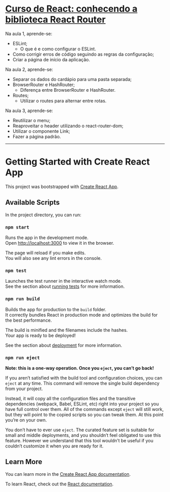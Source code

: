 # [Curso de React: conhecendo a biblioteca React Router](https://cursos.alura.com.br/course/react-biblioteca-react-router)

Na aula 1, aprende-se:
* ESLint;
  * O que é e como configurar o ESLint.
* Como corrigir erros de código seguindo as regras da configuração;
* Criar a página de início da aplicação.

Na aula 2, aprende-se:
* Separar os dados do cardápio para uma pasta separada;
* BrowserRouter e HashRouter;
  * Diferença entre BrowserRouter e HashRouter.
* Routes;
  * Utilizar o routes para alternar entre rotas.

Na aula 3, aprende-se:
* Reutilizar o menu;
* Reaproveitar o header utilizando o react-router-dom;
* Utilizar o componente Link;
* Fazer a página padrão.

---
# Getting Started with Create React App

This project was bootstrapped with [Create React App](https://github.com/facebook/create-react-app).

## Available Scripts

In the project directory, you can run:

### `npm start`

Runs the app in the development mode.\
Open [http://localhost:3000](http://localhost:3000) to view it in the browser.

The page will reload if you make edits.\
You will also see any lint errors in the console.

### `npm test`

Launches the test runner in the interactive watch mode.\
See the section about [running tests](https://facebook.github.io/create-react-app/docs/running-tests) for more information.

### `npm run build`

Builds the app for production to the `build` folder.\
It correctly bundles React in production mode and optimizes the build for the best performance.

The build is minified and the filenames include the hashes.\
Your app is ready to be deployed!

See the section about [deployment](https://facebook.github.io/create-react-app/docs/deployment) for more information.

### `npm run eject`

**Note: this is a one-way operation. Once you `eject`, you can’t go back!**

If you aren’t satisfied with the build tool and configuration choices, you can `eject` at any time. This command will remove the single build dependency from your project.

Instead, it will copy all the configuration files and the transitive dependencies (webpack, Babel, ESLint, etc) right into your project so you have full control over them. All of the commands except `eject` will still work, but they will point to the copied scripts so you can tweak them. At this point you’re on your own.

You don’t have to ever use `eject`. The curated feature set is suitable for small and middle deployments, and you shouldn’t feel obligated to use this feature. However we understand that this tool wouldn’t be useful if you couldn’t customize it when you are ready for it.

## Learn More

You can learn more in the [Create React App documentation](https://facebook.github.io/create-react-app/docs/getting-started).

To learn React, check out the [React documentation](https://reactjs.org/).
